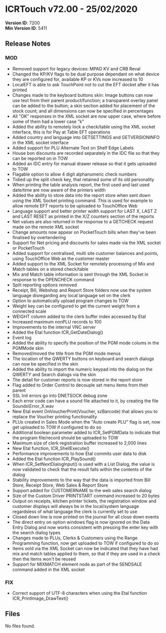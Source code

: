 # ICRTouch v72.00 - 25/02/2020

__Version ID__: 7200
<br>__Min Version ID__: 5411

## Release Notes
### MOD
- Removed support for legacy devices: MPAD KV and CRB Reval
- Changed the KP/KV flags to be dual purpose dependant on what device they are configured for, available KP or KVs now increased to 10
- LocalEFT is able to ask TouchPoint not to cut the EFT docket after it has printed
- Changes made to the keyboard buttons skin: Image buttons can now use text from their parent product/function; a transparent overlay panel can be added to the button; a skin section added for placement of the stock count; and all dimensions can now be specified in percentages
- All "OK" responses in the XML socket are now upper case, where before some of them had a lower case "k"
- Added the ability to remotely lock a check/table using the XML socket interface, this is for Pay at Table EFT operations
- Added country and language into GETSETTINGS and GETVERSIONINFO in the XML socket interface
- Added support for PLU Alternate Text on Shelf Edge Labels
- House bon discounts are recorded separately in the IDC file so that they can be reported on in TOW
- Added an IDC entry for manual drawer release so that it gets uploaded to TOW
- Flagable option to allow 4 digit alphanumeric check numbers
- Tidied up the split check key, that retained some of its old personality
- When printing the table analysis report, the first used and last used date/time are now aware of the printers width
- Added the ability to store data into the report store when sent down using the XML Socket printing command.  This is used for example to allow remote EFT reports to be uploaded to TouchOffice Web
- Language support and better printer width support for LAST X, LAST Z and LAST RESET as printed in the X/Z counters section of the reports
- Net values are also returned in the response to a GETCHECK request made on the remote XML socket
- Change amounts now appear on PocketTouch bills when they've been finalised by overtendering
- Support for Net pricing and discounts for sales made via the XML socket or PocketTouch
- Added support for centralised, multi site customer balances and points, using TouchOffice Web as the customer master
- Added support to the XML Socket for remotely processing of Mix and Match tables on a stored check/table
- Mix and Match table information is sent through the XML Socket in response to the OPENCHECK command
- Split reporting options removed
- Receipt, Bill, Webshop and Report Store folders now use the system language disregarding any local language set on the clerk
- Option to automatically upload program changes to TOW
- Weight key can be configured to get the current weight from a connected scale
- WEIGHT column added to the clerk buffer index accessed by Etal
- Increased maximum nonPLU records to 100
- Improvements to the internal VNC server
- Added the Etal function ICR_GetDateDialog()
- Event log
- Added the ability to specify the position of the PGM mode colums in the PGMMode skin
- Removed/moved the title from the PGM mode menus
- The location of the QWERTY buttons on keyboard and search dialogs can now be specified in the skin
- Added the ability to import the numeric keypad into the dialog on the QWERTY and Search dialogs via the skin
- The detail for customer reports is now stored in the report store
- Flag added to Order Control to decouple set menu items from their parent
- SSL Init errors go into DNETSOCK debug zone
- Each error code can have a sound file attached to it, by creating the file Sounds\Error_X.wav
- New Etal event OnVoucherPrint(Voucher, szBarcode) that allows you to replace the Voucher printing functionality
- PLUs created in Sales Mode when the "Auto create PLU" flag is set, now get uploaded to TOW if configured to do so
- Additional boolean parameter added to ICR_SetPGMData to indicate that the program file/record should be uploaded to TOW
- Maximum size of clerk registration buffer increased to 2,000 lines
- New Etal function, ICR_ShellExecute()
- Performance improvements to how Etal commits user data to disk
- Added the Etal function ICR_PlaySound()
- When ICR_SetNextDialogInput() is used with a List Dialog, the value is now validated to check that the result falls within the contents of the dialog
- Stability improvements to the way that the data is imported from Bill Store, Receipt Store, Web Sales & Report Store
- Support added for CUSTOMERNAME to the web sales search dialog
- Size of the Custom Driver PRINTSTART command increased to 20 bytes
- Output on receipts, kitchen printer tickets, the registration window and customer displays will always be in the local/system language regardsless of what language the clerk is currently set to use
- Closed down line is now printed on the journal for all close down events
- The direct entry on option windows flag is now ignored on the Data Entry Dialog and now works consistent with pressing the enter key with the search dialog types
- Changes made to PLUs, Clerks & Customers using the Range Programming function, now get uploaded to TOW if configured to do so
- Items sold via the XML Socket can now be indicated that they have had mix and match tables applied to them, so that if they are used in a check then the items won't be reused
- Support for MIXMATCH element node as part of the SENDSALE command added in the XML socket

### FIX
- Correct support of UTF-8 characters when using the Etal function ICR_PrintImage_DrawText()

## Files
No files found.

